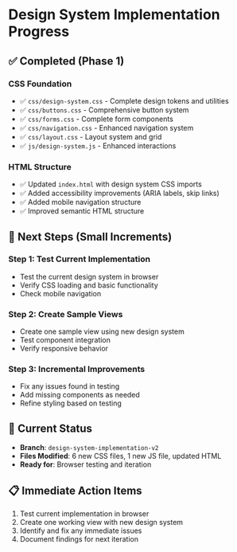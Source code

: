 # Design System Implementation Progress

## ✅ Completed (Phase 1)

### CSS Foundation
- ✅ `css/design-system.css` - Complete design tokens and utilities
- ✅ `css/buttons.css` - Comprehensive button system
- ✅ `css/forms.css` - Complete form components
- ✅ `css/navigation.css` - Enhanced navigation system
- ✅ `css/layout.css` - Layout system and grid
- ✅ `js/design-system.js` - Enhanced interactions

### HTML Structure
- ✅ Updated `index.html` with design system CSS imports
- ✅ Added accessibility improvements (ARIA labels, skip links)
- ✅ Added mobile navigation structure
- ✅ Improved semantic HTML structure

## 🔄 Next Steps (Small Increments)

### Step 1: Test Current Implementation
- Test the current design system in browser
- Verify CSS loading and basic functionality
- Check mobile navigation

### Step 2: Create Sample Views
- Create one sample view using new design system
- Test component integration
- Verify responsive behavior

### Step 3: Incremental Improvements
- Fix any issues found in testing
- Add missing components as needed
- Refine styling based on testing

## 🎯 Current Status
- **Branch**: `design-system-implementation-v2`
- **Files Modified**: 6 new CSS files, 1 new JS file, updated HTML
- **Ready for**: Browser testing and iteration

## 📋 Immediate Action Items
1. Test current implementation in browser
2. Create one working view with new design system
3. Identify and fix any immediate issues
4. Document findings for next iteration
